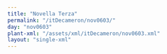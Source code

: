 ```yaml
---
title: "Novella Terza"
permalink: "/itDecameron/nov0603/"
day: "nov0603"
plant-xml: "/assets/xml/itDecameron/nov0603.xml"
layout: "single-xml"
---
```

